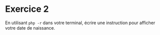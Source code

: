 # Exercice 2

En utilisant `php -r` dans votre terminal, écrire une instruction pour afficher votre date de naissance.
